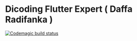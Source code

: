 # Dicoding Flutter Expert ( Daffa Radifanka )

[![Codemagic build status](https://api.codemagic.io/apps/637b4234143bfd08f1ae19f1/build/status_badge.svg)](https://codemagic.io/apps/637b4234143bfd08f1ae19f1/build/latest_build)

